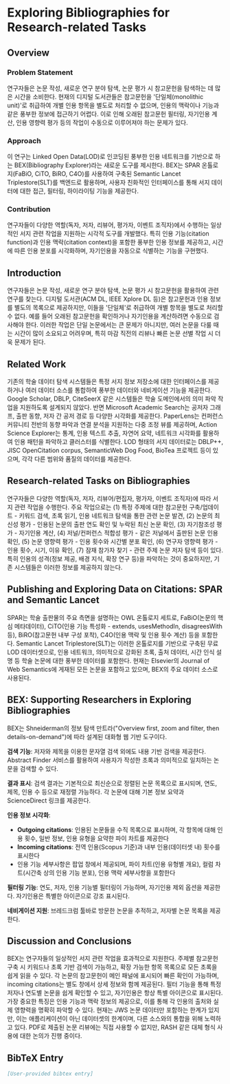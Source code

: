 # Exploring Bibliographies for Research-related Tasks

## Overview
### Problem Statement
연구자들은 논문 작성, 새로운 연구 분야 탐색, 논문 평가 시 참고문헌을 탐색하는 데 많은 시간을 소비한다. 현재의 디지털 도서관들은 참고문헌을 '단일체(monolithic unit)'로 취급하여 개별 인용 항목을 별도로 처리할 수 없으며, 인용의 맥락이나 기능과 같은 풍부한 정보에 접근하기 어렵다. 이로 인해 오래된 참고문헌 필터링, 자기인용 계산, 인용 영향력 평가 등의 작업이 수동으로 이루어져야 하는 문제가 있다.

### Approach
이 연구는 Linked Open Data(LOD)로 인코딩된 풍부한 인용 네트워크를 기반으로 하는 BEX(Bibliography Explorer)라는 새로운 도구를 제시한다. BEX는 SPAR 온톨로지(FaBiO, CiTO, BiRO, C4O)를 사용하여 구축된 Semantic Lancet Triplestore(SLT)를 백엔드로 활용하며, 사용자 친화적인 인터페이스를 통해 서지 데이터에 대한 접근, 필터링, 하이라이팅 기능을 제공한다.

### Contribution
연구자들이 다양한 역할(독자, 저자, 리뷰어, 평가자, 이벤트 조직자)에서 수행하는 일상적인 서지 관련 작업을 지원하는 시각적 도구를 개발했다. 특히 인용 기능(citation function)과 인용 맥락(citation context)을 포함한 풍부한 인용 정보를 제공하고, 시간에 따른 인용 분포를 시각화하며, 자기인용을 자동으로 식별하는 기능을 구현했다.

## Introduction
연구자들은 논문 작성, 새로운 연구 분야 탐색, 논문 평가 시 참고문헌을 활용하여 관련 연구를 찾는다. 디지털 도서관(ACM DL, IEEE Xplore DL 등)은 참고문헌과 인용 정보를 별도의 목록으로 제공하지만, 이들을 '단일체'로 취급하여 개별 항목을 별도로 처리할 수 없다. 예를 들어 오래된 참고문헌을 확인하거나 자기인용을 계산하려면 수동으로 검사해야 한다. 이러한 작업은 단일 논문에서는 큰 문제가 아니지만, 여러 논문을 다룰 때는 시간이 많이 소요되고 어려우며, 특히 마감 직전의 리뷰나 빠른 논문 선별 작업 시 더욱 문제가 된다.

## Related Work
기존의 학술 데이터 탐색 시스템들은 특정 서지 정보 저장소에 대한 인터페이스를 제공하거나 여러 데이터 소스를 통합하여 풍부한 데이터와 네비게이션 기능을 제공한다. Google Scholar, DBLP, CiteSeerX 같은 시스템들은 학술 도메인에서의 의미 파악 작업을 지원하도록 설계되지 않았다. 반면 Microsoft Academic Search는 공저자 그래프, 출판 동향, 저자 간 공저 경로 등 다양한 시각화를 제공한다. PaperLens는 컨퍼런스 커뮤니티 전반의 동향 파악과 연결 분석을 지원하는 다중 조정 뷰를 제공하며, Action Science Explorer는 통계, 인용 텍스트 추출, 자연어 요약, 네트워크 시각화를 활용하여 인용 패턴을 파악하고 클러스터를 식별한다. LOD 형태의 서지 데이터로는 DBLP++, JISC OpenCitation corpus, SemanticWeb Dog Food, BioTea 프로젝트 등이 있으며, 각각 다른 범위와 품질의 데이터를 제공한다.

## Research-related Tasks on Bibliographies
연구자들은 다양한 역할(독자, 저자, 리뷰어/편집자, 평가자, 이벤트 조직자)에 따라 서지 관련 작업을 수행한다. 주요 작업으로는 (1) 특정 주제에 대한 참고문헌 구축/업데이트 - 키워드 검색, 초록 읽기, 인용 네트워크 탐색을 통한 관련 논문 발견, (2) 논문의 최신성 평가 - 인용된 논문의 출판 연도 확인 및 누락된 최신 논문 확인, (3) 자기참조성 평가 - 자기인용 계산, (4) 저널/컨퍼런스 적합성 평가 - 같은 저널에서 출판된 논문 인용 확인, (5) 논문 영향력 평가 - 인용 횟수와 시간별 분포 확인, (6) 연구자 영향력 평가 - 인용 횟수, 시기, 이유 확인, (7) 잠재 참가자 찾기 - 관련 주제 논문 저자 탐색 등이 있다. 특히 인용의 성격(정보 제공, 배경 지식, 확장 연구 등)을 파악하는 것이 중요하지만, 기존 시스템들은 이러한 정보를 제공하지 않는다.

## Publishing and Exploring Data on Citations: SPAR and Semantic Lancet
SPAR는 학술 출판물의 주요 측면을 설명하는 OWL 온톨로지 세트로, FaBiO(논문의 핵심 메타데이터), CiTO(인용 기능 특성화 - extends, usesMethodIn, disagreesWith 등), BiRO(참고문헌 내부 구성 포착), C4O(인용 맥락 및 인용 횟수 계산) 등을 포함한다. Semantic Lancet Triplestore(SLT)는 이러한 온톨로지를 기반으로 구축된 무료 LOD 데이터셋으로, 인용 네트워크, 의미적으로 강화된 초록, 출처 데이터, 시간 인식 설명 등 학술 논문에 대한 풍부한 데이터를 포함한다. 현재는 Elsevier의 Journal of Web Semantics에 게재된 모든 논문을 포함하고 있으며, BEX의 주요 데이터 소스로 사용된다.

## BEX: Supporting Researchers in Exploring Bibliographies
BEX는 Shneiderman의 정보 탐색 만트라("Overview first, zoom and filter, then details-on-demand")에 따라 설계된 대화형 웹 기반 도구이다. 

**검색 기능**: 저자와 제목을 이용한 문자열 검색 외에도 내용 기반 검색을 제공한다. Abstract Finder 서비스를 활용하여 사용자가 작성한 초록과 의미적으로 일치하는 논문을 검색할 수 있다.

**결과 표시**: 검색 결과는 기본적으로 최신순으로 정렬된 논문 목록으로 표시되며, 연도, 제목, 인용 수 등으로 재정렬 가능하다. 각 논문에 대해 기본 정보 요약과 ScienceDirect 링크를 제공한다.

**인용 정보 시각화**: 
- **Outgoing citations**: 인용된 논문들을 수직 목록으로 표시하며, 각 항목에 대해 인용 횟수, 일반 정보, 인용 유형을 요약한 파이 차트를 제공한다
- **Incoming citations**: 전역 인용(Scopus 기준)과 내부 인용(데이터셋 내) 횟수를 표시한다
- 인용 기능 세부사항은 팝업 창에서 제공되며, 파이 차트(인용 유형별 개요), 컬럼 차트(시간축 상의 인용 기능 분포), 인용 맥락 세부사항을 포함한다

**필터링 기능**: 연도, 저자, 인용 기능별 필터링이 가능하며, 자기인용 제외 옵션을 제공한다. 자기인용은 특별한 아이콘으로 강조 표시된다.

**네비게이션 지원**: 브레드크럼 툴바로 방문한 논문을 추적하고, 저자별 논문 목록을 제공한다.

## Discussion and Conclusions
BEX는 연구자들의 일상적인 서지 관련 작업을 효과적으로 지원한다. 주제별 참고문헌 구축 시 키워드나 초록 기반 검색이 가능하고, 확장 가능한 항목 목록으로 모든 초록을 쉽게 읽을 수 있다. 각 논문의 참고문헌이 메인 패널에 표시되어 빠른 확인이 가능하며, incoming citations는 별도 창에서 상세 정보와 함께 제공된다. 필터 기능을 통해 특정 저자나 연도별 논문을 쉽게 확인할 수 있고, 자기인용은 항상 특별 아이콘으로 표시된다. 가장 중요한 특징은 인용 기능과 맥락 정보의 제공으로, 이를 통해 각 인용의 출처와 실제 영향력을 명확히 파악할 수 있다. 현재는 JWS 논문 데이터만 포함하는 한계가 있지만, 이는 애플리케이션이 아닌 데이터셋의 한계이며, 다른 소스와의 통합을 위해 노력하고 있다. PDF로 제출된 논문 리뷰에는 직접 사용할 수 없지만, RASH 같은 대체 형식 사용에 대한 논의가 진행 중이다.

## BibTeX Entry
```bibtex
[User-provided bibtex entry]
```